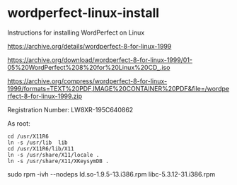 # wordperfect-linux-install
Instructions for installing WordPerfect on Linux

https://archive.org/details/wordperfect-8-for-linux-1999

https://archive.org/download/wordperfect-8-for-linux-1999/01-05%20WordPerfect%208%20for%20Linux%20CD_.iso

https://archive.org/compress/wordperfect-8-for-linux-1999/formats=TEXT%20PDF,IMAGE%20CONTAINER%20PDF&file=/wordperfect-8-for-linux-1999.zip

Registration Number: LW8XR-195C640862

As root:
```
cd /usr/X11R6
ln -s /usr/lib  lib
cd /usr/X11R6/lib/X11
ln -s /usr/share/X11/locale .
ln -s /usr/share/X11/XKeysymDB .
```

sudo rpm -ivh --nodeps ld.so-1.9.5-13.i386.rpm libc-5.3.12-31.i386.rpm
